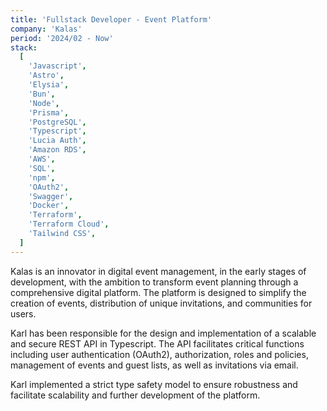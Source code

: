 ```yaml
---
title: 'Fullstack Developer - Event Platform'
company: 'Kalas'
period: '2024/02 - Now'
stack:
  [
    'Javascript',
    'Astro',
    'Elysia',
    'Bun',
    'Node',
    'Prisma',
    'PostgreSQL',
    'Typescript',
    'Lucia Auth',
    'Amazon RDS',
    'AWS',
    'SQL',
    'npm',
    'OAuth2',
    'Swagger',
    'Docker',
    'Terraform',
    'Terraform Cloud',
    'Tailwind CSS',
  ]
---
```


Kalas is an innovator in digital event management, in the early stages of development, with the ambition to transform event planning through a comprehensive digital platform. The platform is designed to simplify the creation of events, distribution of unique invitations, and communities for users.

Karl has been responsible for the design and implementation of a scalable and secure REST API in Typescript. The API facilitates critical functions including user authentication (OAuth2), authorization, roles and policies, management of events and guest lists, as well as invitations via email.

Karl implemented a strict type safety model to ensure robustness and facilitate scalability and further development of the platform.

